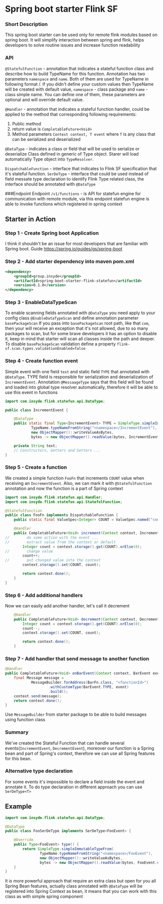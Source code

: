 # Spring boot starter Flink SF

### Short Description

This spring boot starter can be used only for remote flink modules based on spring boot. 
It will simplify interaction between spring and flink, helps developers to solve routine issues 
and increase function readability

### API
`@StatefulFunction` - annotation that indicates a stateful function class and describe how to
build TypeName for this function. Annotation has two parameters `namespace` and `name`.
Both of them are used for TypeName in following format <namespace>/<name>. If you didn't define 
your custom values then TypeName will be created with default value, `namespace` - class package and 
`name` - class simple name. You can define one of them, these parameters are optional and will override 
default value.

`@Handler` - annotation that indicates a stateful function handler, could be applied to the method that corresponding 
following requirements:  
1. Public method
2. return value is `CompletableFuture<Void>`
3. Method parameters `Context context, T event` where `T` is any class that can be serialized and deserialized

`@DataType` - indicates a class or field that will be used to serialize or deserialize Class defined in generic 
of Type<T> object. Starer will load automatically Type object into `TypeResolver`.

`DispatchableFunction` - interface that indicates to Flink SF specification that it's stateful function.
`SerDeType` - interface that could be used instead of field messate type declaration to identify Flink Type
related class, the interface should be annotated with `@DataType`

###Endpoint
Endpoint `/v1/functions` - is API for statefun engine for communication with remote module, via this endpoint 
statefun engine is able to invoke functions which registered in spring context

## Starter in Action

### Step 1 - Create Spring boot Application
I think it shouldn't be an issue for most developers that are familiar with Spring boot.
Guide https://spring.io/guides/gs/spring-boot

### Step 2 - Add starter dependency into maven pom.xml

```xml
<dependency>
    <groupId>group.insyde</groupId>
    <artifactId>spring-boot-starter-flink-statefun</artifactId>
    <version>0.1.0</version>
</dependency>
```
### Step 3 - EnableDataTypeScan
To enable scanning fields annotated with `@DataType` you need apply to your config class `@EnableDataTypeScan` and
define annotation parameter `basePackageScan`
If you pass into `basePackageScan` root path, like that `com`, then your will receive an exception that it's not allowed,
due to so many packages to scan, but for some brave developers it has an option to disable it, keep in mind that 
starter will scan all classes inside the path and deeper. To disable `basePackageScan` validation define a property 
`flink-sf.scan.types.validationEnabled=false`

### Step 4 - Create function event
Simple event with one field `text` and static field `TYPE` that annotated with `@DataType`.
TYPE field is responsible for serialization and deserialization of `IncrementEvent`. Annotation `@MessaageType` 
says that this field will be found and loaded into global type resolver automatically, therefore it will be 
able to use this event in functions

```java
import com.insyde.flink.statefun.api.DataType;

public class IncrementEvent {

    @DataType
    public static final Type<IncrementEvent> TYPE = SimpleType.simpleImmutableTypeFrom(
            TypeName.typeNameFromString("<namespace>/IncrementEvent"),
            new ObjectMapper()::writeValueAsBytes,
            bytes -> new ObjectMapper().readValue(bytes, IncrementEvent.class));

    private String text;
    // Constructors, Getters and Setters ...
}
```

### Step 5 - Create a function

We created a simple function `FooFn` that increments `COUNT` value when receiving an `IncrementEvent`.
Also, we can mark it with `@StatefulFunction` annotation and now the function is a part of Spring context

```java
import com.insyde.flink.statefun.api.Handler;
import com.insyde.flink.statefun.api.StatefulFunction;

@StatefulFunction
public class FooFn implements DispatchableFunction {
    public static final ValueSpec<Integer> COUNT = ValueSpec.named("count").withIntType();

    @Handler
    public CompletableFuture<Void> increment(Context context, IncrementEvent event) {
//        do some action with the event ...
//        extract value from the context or default
        Integer count = context.storage().get(COUNT).orElse(0);
//        change value
        count++;
//        put changed value into the context
        context.storage().set(COUNT, count);

        return context.done();
    }
}
```

### Step 6 - Add additional handlers

Now we can easily add another handler, let's call it decrement

```java
    @Handler
    public CompletableFuture<Void> decrement(Context context, DecrementEvent event) {
        Integer count = context.storage().get(COUNT).orElse(0);
        count--;
        context.storage().set(COUNT, count);

        return context.done();
    }
```

### Step 7 - Add handler that send message to another function
```java
@Handler
public CompletableFuture<Void> onBarEvent(Context context, BarEvent event) {
    final Message message =
            MessageBuilder.forAddress(BarFn.class, "<functionId>")
                    .withCustomType(BarEvent.TYPE, event)
                    .build();
    context.send(message);
    return context.done();
}
```

Use `MessageBuilder` from starter package to be able to build messages using function class

### Summary 

We've created the Stateful Function that can handle several events(`IncrementEvent`, `DecrementEvent`), moreover 
our function is a Spring bean and part of Spring's context, therefore we can use all Spring features for this bean.

### Alternative type declaration
For some events it's impossible to declare a field inside the event and annotate it. To do type declaration in 
different approach you can use `SerDeType<T>`
## Example

```java
import com.insyde.flink.statefun.api.DataType;

@DataType
public class FooSerDeType implements SerDeType<FooEvent> {

    @Override
    public Type<FooEvent> type() {
        return SimpleType.simpleImmutableTypeFrom(
                TypeName.typeNameFromString("<namespace>/FooEvent"),
                new ObjectMapper()::writeValueAsBytes,
                bytes -> new ObjectMapper().readValue(bytes, FooEvent.class));
    }
}
```

It is more powerful approach that require an extra class but open for you all Spring Bean features, actually class
annotated with `@DataType` will be registered into Spring Context as bean, it means that you can work with this class
as with simple spring component